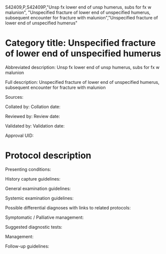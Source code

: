 S42409,P,S42409P,"Unsp fx lower end of unsp humerus, subs for fx w malunion", "Unspecified fracture of lower end of unspecified humerus, subsequent encounter for fracture with malunion","Unspecified fracture of lower end of unspecified humerus"
# Category title: Unspecified fracture of lower end of unspecified humerus

Abbreviated description: Unsp fx lower end of unsp humerus, subs for fx w malunion

Full description: Unspecified fracture of lower end of unspecified humerus, subsequent encounter for fracture with malunion

Sources:

Collated by:
Collation date:

Reviewed by:
Review date:

Validated by:
Validation date:

Approval UID:

# Protocol description

Presenting conditions:

History capture guidelines:

General examination guidelines:

Systemic examination guidelines:

Possible differential diagnoses with links to related protocols:

Symptomatic / Palliative management:

Suggested diagnostic tests:

Management:

Follow-up guidelines:
